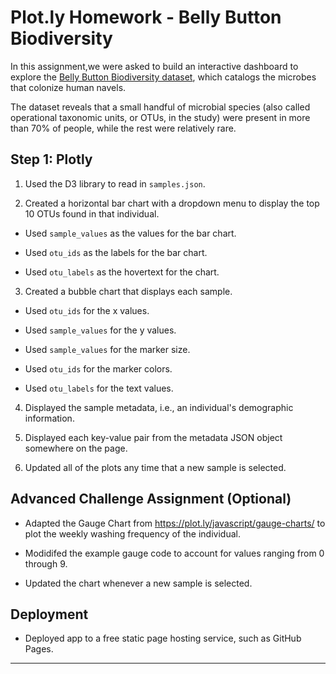 # Plot.ly Homework - Belly Button Biodiversity


In this assignment,we were asked to build an interactive dashboard to explore the [Belly Button Biodiversity dataset](http://robdunnlab.com/projects/belly-button-biodiversity/), which catalogs the microbes that colonize human navels.

The dataset reveals that a small handful of microbial species (also called operational taxonomic units, or OTUs, in the study) were present in more than 70% of people, while the rest were relatively rare.

## Step 1: Plotly

1. Used the D3 library to read in `samples.json`.

2. Created a horizontal bar chart with a dropdown menu to display the top 10 OTUs found in that individual.

* Used `sample_values` as the values for the bar chart.

* Used `otu_ids` as the labels for the bar chart.

* Used `otu_labels` as the hovertext for the chart.


3. Created a bubble chart that displays each sample.

* Used `otu_ids` for the x values.

* Used `sample_values` for the y values.

* Used `sample_values` for the marker size.

* Used `otu_ids` for the marker colors.

* Used `otu_labels` for the text values.



4. Displayed the sample metadata, i.e., an individual's demographic information.

5. Displayed each key-value pair from the metadata JSON object somewhere on the page.



6. Updated all of the plots any time that a new sample is selected.



## Advanced Challenge Assignment (Optional)



* Adapted the Gauge Chart from <https://plot.ly/javascript/gauge-charts/> to plot the weekly washing frequency of the individual.

* Modidifed the example gauge code to account for values ranging from 0 through 9.

* Updated the chart whenever a new sample is selected.



## Deployment

* Deployed app to a free static page hosting service, such as GitHub Pages. 


- - -

